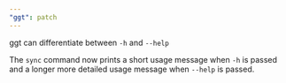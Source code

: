 ```yaml
---
"ggt": patch
---
```


ggt can differentiate between `-h` and `--help`

The `sync` command now prints a short usage message when `-h` is passed and a longer more detailed usage message when `--help` is passed.
